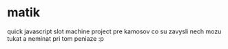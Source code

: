 # matik
quick javascript slot machine project pre kamosov co su zavysli nech mozu tukat a neminat pri tom peniaze :p
